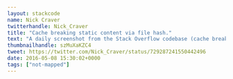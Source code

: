 ```yaml
---
layout: stackcode
name: Nick Craver
twitterhandle: Nick_Craver
title: "Cache breaking static content via file hash."
text: "A daily screenshot from the Stack Overflow codebase (cache breaking static content via file hash). "
thumbnailhandle: szMuXaKZC4
tweet: https://twitter.com/Nick_Craver/status/729287241550442496
date: 2016-05-08 15:30:02+0000
tags: ["not-mapped"]
---
```


